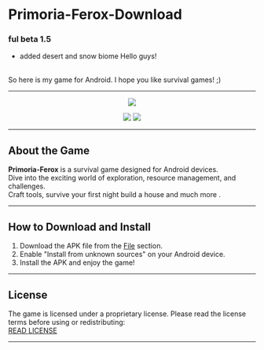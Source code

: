  # Primoria-Ferox-Download
### ful beta 1.5
- added desert and snow biome 
Hello guys!
<br>
So here is my game for Android. I hope you like survival games! ;)

---

<p align="center">
  <a href="https://github.com/Kashumy/Primoria-Ferox-Download/blob/main/LICENSE.txt">
    <img src="https://img.shields.io/badge/READ-LICENSE-blue?style=for-the-badge">
  </a>
</p>

<p align="center">
  <img src="https://img.shields.io/badge/Made%20with-JavaScript-yellow?style=for-the-badge&logo=javascript&logoColor=white">
  <img src="https://img.shields.io/badge/Made%20with-HTML-orange?style=for-the-badge&logo=html5&logoColor=white">
</p>

---

## About the Game

**Primoria-Ferox** is a survival game designed for Android devices.  
Dive into the exciting world of exploration, resource management, and challenges.  
Craft tools, survive your first night build a house and much more .

---

## How to Download and Install

1. Download the APK file from the [File]() section.
2. Enable "Install from unknown sources" on your Android device.
3. Install the APK and enjoy the game!

---

## License

The game is licensed under a proprietary license. Please read the license terms before using or redistributing:  
[READ LICENSE](https://github.com/Kashumy/Primoria-Ferox-Download/blob/main/LICENSE.txt)

---
